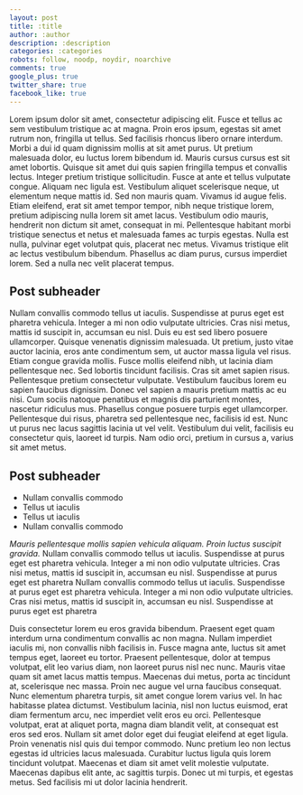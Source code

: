 ```yaml
---
layout: post
title: :title
author: :author
description: :description
categories: :categories
robots: follow, noodp, noydir, noarchive
comments: true
google_plus: true
twitter_share: true
facebook_like: true
---
```

Lorem ipsum dolor sit amet, consectetur adipiscing elit. Fusce et tellus ac sem vestibulum tristique ac at magna. Proin eros ipsum, egestas sit amet rutrum non, fringilla ut tellus. Sed facilisis rhoncus libero ornare interdum. Morbi a dui id quam dignissim mollis at sit amet purus. Ut pretium malesuada dolor, eu luctus lorem bibendum id. Mauris cursus cursus est sit amet lobortis. Quisque sit amet dui quis sapien fringilla tempus et convallis lectus. Integer pretium tristique sollicitudin. Fusce at ante et tellus vulputate congue. Aliquam nec ligula est. Vestibulum aliquet scelerisque neque, ut elementum neque mattis id. Sed non mauris quam. Vivamus id augue felis. Etiam eleifend, erat sit amet tempor tempor, nibh neque tristique lorem, pretium adipiscing nulla lorem sit amet lacus. Vestibulum odio mauris, hendrerit non dictum sit amet, consequat in mi. Pellentesque habitant morbi tristique senectus et netus et malesuada fames ac turpis egestas. Nulla est nulla, pulvinar eget volutpat quis, placerat nec metus. Vivamus tristique elit ac lectus vestibulum bibendum. Phasellus ac diam purus, cursus imperdiet lorem. Sed a nulla nec velit placerat tempus.

## Post subheader

Nullam convallis commodo tellus ut iaculis. Suspendisse at purus eget est pharetra vehicula. Integer a mi non odio vulputate ultricies. Cras nisi metus, mattis id suscipit in, accumsan eu nisl. Duis eu est sed libero posuere ullamcorper. Quisque venenatis dignissim malesuada. Ut pretium, justo vitae auctor lacinia, eros ante condimentum sem, ut auctor massa ligula vel risus. Etiam congue gravida mollis. Fusce mollis eleifend nibh, ut lacinia diam pellentesque nec. Sed lobortis tincidunt facilisis. Cras sit amet sapien risus. Pellentesque pretium consectetur vulputate. Vestibulum faucibus lorem eu sapien faucibus dignissim. Donec vel sapien a mauris pretium mattis ac eu nisi. Cum sociis natoque penatibus et magnis dis parturient montes, nascetur ridiculus mus. Phasellus congue posuere turpis eget ullamcorper. Pellentesque dui risus, pharetra sed pellentesque nec, facilisis id est. Nunc ut purus nec lacus sagittis lacinia ut vel velit. Vestibulum dui velit, facilisis eu consectetur quis, laoreet id turpis. Nam odio orci, pretium in cursus a, varius sit amet metus.

## Post subheader

* Nullam convallis commodo
* Tellus ut iaculis
* Tellus ut iaculis
* Nullam convallis commodo

*Mauris pellentesque mollis sapien vehicula aliquam. Proin luctus suscipit gravida.*
    Nullam convallis commodo tellus ut iaculis. Suspendisse at purus eget est pharetra vehicula. Integer a mi non odio vulputate ultricies. Cras nisi metus, mattis id suscipit in, accumsan eu nisl. Suspendisse at purus eget est pharetra
    Nullam convallis commodo tellus ut iaculis. Suspendisse at purus eget est pharetra vehicula. Integer a mi non odio vulputate ultricies. Cras nisi metus, mattis id suscipit in, accumsan eu nisl. Suspendisse at purus eget est pharetra

Duis consectetur lorem eu eros gravida bibendum. Praesent eget quam interdum urna condimentum convallis ac non magna. Nullam imperdiet iaculis mi, non convallis nibh facilisis in. Fusce magna ante, luctus sit amet tempus eget, laoreet eu tortor. Praesent pellentesque, dolor at tempus volutpat, elit leo varius diam, non laoreet purus nisl nec nunc. Mauris vitae quam sit amet lacus mattis tempus. Maecenas dui metus, porta ac tincidunt at, scelerisque nec massa. Proin nec augue vel urna faucibus consequat. Nunc elementum pharetra turpis, sit amet congue lorem varius vel. In hac habitasse platea dictumst. Vestibulum lacinia, nisl non luctus euismod, erat diam fermentum arcu, nec imperdiet velit eros eu orci. Pellentesque volutpat, erat at aliquet porta, magna diam blandit velit, at consequat est eros sed eros. Nullam sit amet dolor eget dui feugiat eleifend at eget ligula. Proin venenatis nisl quis dui tempor commodo. Nunc pretium leo non lectus egestas id ultricies lacus malesuada. Curabitur luctus ligula quis lorem tincidunt volutpat. Maecenas et diam sit amet velit molestie vulputate. Maecenas dapibus elit ante, ac sagittis turpis. Donec ut mi turpis, et egestas metus. Sed facilisis mi ut dolor lacinia hendrerit. 
